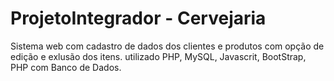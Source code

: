 # ProjetoIntegrador - Cervejaria

Sistema web com cadastro de dados dos clientes e produtos com opção de edição e exlusão dos itens. utilizado PHP, MySQL, Javascrit, BootStrap, PHP com Banco de Dados.
